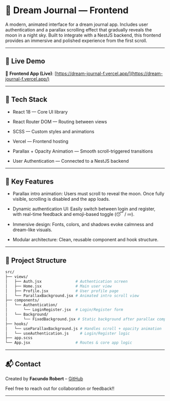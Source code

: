 # 📘 Dream Journal — Frontend

A modern, animated interface for a dream journal app. Includes user authentication and a parallax scrolling effect that gradually reveals the moon in a night sky. Built to integrate with a NestJS backend, this frontend provides an immersive and polished experience from the first scroll.

--- 
## 🌙 Live Demo
🔗 **Frontend App (Live)**: [https://dream-journal-f.vercel.app/](https://dream-journal-f.vercel.app/)

---

## 🚀 Tech Stack

- React 18 — Core UI library

- React Router DOM — Routing between views

- SCSS — Custom styles and animations

- Vercel — Frontend hosting

- Parallax + Opacity Animation — Smooth scroll-triggered transitions

- User Authentication — Connected to a NestJS backend

---

## 🧠 Key Features
- Parallax intro animation: Users must scroll to reveal the moon. Once fully visible, scrolling is disabled and the app loads.

- Dynamic authentication UI: Easily switch between login and register, with real-time feedback and emoji-based toggle (😴 / 💤).

- Immersive design: Fonts, colors, and shadows evoke calmness and dream-like visuals.

- Modular architecture: Clean, reusable component and hook structure.

----

## 📁 Project Structure

```bash
src/
├── views/
│   ├── Auth.jsx               # Authentication screen
│   ├── Home.jsx               # Main user view
│   ├── Profile.jsx            # User profile page
│   └── ParallaxBackground.jsx # Animated intro scroll view
├── components/
│   └── Authentication/
│       └── LoginRegister.jsx  # Login/Register form
│   └── Background/
│       └── FixedBackground.jsx # Static background after parallax completes
├── hooks/
│   └── useParallaxBackground.js # Handles scroll + opacity animation
│   └── useAuthentication.js     # Login/Register logic
├── app.scss
└── App.jsx                    # Routes & core app logic
```

---

## 📬 Contact

Created by **Facundo Robert** – [GitHub](https://github.com/RobertFacundo)  

Feel free to reach out for collaboration or feedback!!

----

